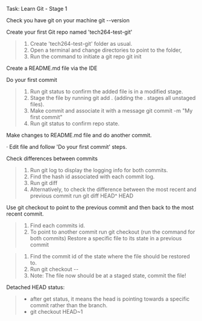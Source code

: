 Task: Learn Git - Stage 1

Check you have git on your machine git --version

Create your first Git repo named 'tech264-test-git'

> 1. Create 'tech264-test-git' folder as usual.
> 2. Open a terminal and change directories to point to the folder,
> 3. Run the command to initiate a git repo git init

Create a README.md file via the IDE

Do your first commit
> 1. Run git status to confirm the added file is in a modified stage.
> 2. Stage the file by running git add . (adding the . stages all unstaged files).
> 3. Make commit and associate it with a message git commit -m "My first commit"
> 4. Run git status to confirm repo state.

Make changes to README.md file and do another commit.

· Edit file and follow 'Do your first commit' steps.

Check differences between commits

> 1. Run git log to display the logging info for both commits.
> 2. Find the hash id associated with each commit log.
> 3. Run git diff <hash-id1> <hash-id2>
> 4. Alternatively, to check the difference between the most recent and previous commit run git diff HEAD^ HEAD

Use git checkout to point to the previous commit and then back to the most recent commit.

> 1. Find each commits id.
> 2. To point to another commit run git checkout <hash-id> (run the command for both commits)
Restore a specific file to its state in a previous commit

> 1. Find the commit id of the state where the file should be restored to.
> 2. Run git checkout <hash-id> -- <file-name>
> 3. Note: The file now should be at a staged state, commit the file!


Detached HEAD status:
> * after get status, it means the head is pointing towards a specific commit rather than the branch.
> * git checkout HEAD~1 <file name>

